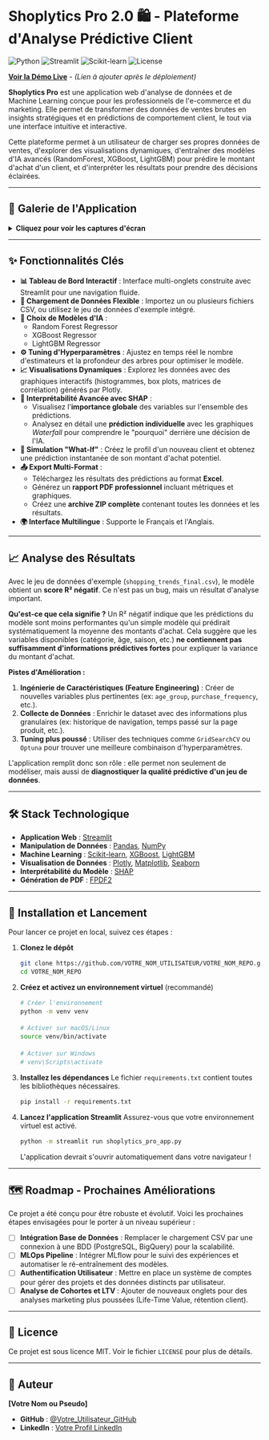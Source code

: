 # Shoplytics Pro 2.0 🛍️ - Plateforme d'Analyse Prédictive Client

![Python](https://img.shields.io/badge/Python-3.9+-blue.svg)
![Streamlit](https://img.shields.io/badge/Streamlit-1.34-ff69b4.svg)
![Scikit-learn](https://img.shields.io/badge/Scikit--learn-1.4-orange.svg)
![License](https://img.shields.io/badge/License-MIT-green.svg)

**[Voir la Démo Live](VOTRE_LIEN_STREAMLIT_CLOUD_ICI)** - *(Lien à ajouter après le déploiement)*

**Shoplytics Pro** est une application web d'analyse de données et de Machine Learning conçue pour les professionnels de l'e-commerce et du marketing. Elle permet de transformer des données de ventes brutes en insights stratégiques et en prédictions de comportement client, le tout via une interface intuitive et interactive.

Cette plateforme permet à un utilisateur de charger ses propres données de ventes, d'explorer des visualisations dynamiques, d'entraîner des modèles d'IA avancés (RandomForest, XGBoost, LightGBM) pour prédire le montant d'achat d'un client, et d'interpréter les résultats pour prendre des décisions éclairées.

---

## 📸 Galerie de l'Application

<details>
<summary><b>Cliquez pour voir les captures d'écran</b></summary>
  
| Aperçu & EDA                                      | Modélisation & Interprétabilité                        |
| :------------------------------------------------: | :----------------------------------------------------: |
| ![Vue d'ensemble](images/screenshot-01-overview.png) | ![Résultats Modèle](images/screenshot-05-modeling.png) |
| ![Histogramme EDA](images/screenshot-02-eda-hist.png) | ![SHAP Global](images/screenshot-06-shap-global.png)   |
| ![Corrélation EDA](images/screenshot-03-eda-corr.png) | ![SHAP Local](images/screenshot-07-shap-local.png)     |
| ![Analyse bivariée](images/screenshot-04-eda-bivar.png) | ![Simulation](images/screenshot-08-simulation.png)       |
|                                                    | ![Export](images/screenshot-09-export.png)             |

</details>

---

## ✨ Fonctionnalités Clés

*   **📊 Tableau de Bord Interactif** : Interface multi-onglets construite avec Streamlit pour une navigation fluide.
*   **📂 Chargement de Données Flexible** : Importez un ou plusieurs fichiers CSV, ou utilisez le jeu de données d'exemple intégré.
*   **🤖 Choix de Modèles d'IA** :
    *   Random Forest Regressor
    *   XGBoost Regressor
    *   LightGBM Regressor
*   **⚙️ Tuning d'Hyperparamètres** : Ajustez en temps réel le nombre d'estimateurs et la profondeur des arbres pour optimiser le modèle.
*   **📈 Visualisations Dynamiques** : Explorez les données avec des graphiques interactifs (histogrammes, box plots, matrices de corrélation) générés par Plotly.
*   **🧠 Interprétabilité Avancée avec SHAP** :
    *   Visualisez l'**importance globale** des variables sur l'ensemble des prédictions.
    *   Analysez en détail une **prédiction individuelle** avec les graphiques *Waterfall* pour comprendre le "pourquoi" derrière une décision de l'IA.
*   **🧪 Simulation "What-If"** : Créez le profil d'un nouveau client et obtenez une prédiction instantanée de son montant d'achat potentiel.
*   **📤 Export Multi-Format** :
    *   Téléchargez les résultats des prédictions au format **Excel**.
    *   Générez un **rapport PDF professionnel** incluant métriques et graphiques.
    *   Créez une **archive ZIP complète** contenant toutes les données et les résultats.
*   **🌍 Interface Multilingue** : Supporte le Français et l'Anglais.

---

## 📈 Analyse des Résultats

Avec le jeu de données d'exemple (`shopping_trends_final.csv`), le modèle obtient un **score R² négatif**. Ce n'est pas un bug, mais un résultat d'analyse important.

**Qu'est-ce que cela signifie ?**
Un R² négatif indique que les prédictions du modèle sont moins performantes qu'un simple modèle qui prédirait systématiquement la moyenne des montants d'achat. Cela suggère que les variables disponibles (catégorie, âge, saison, etc.) **ne contiennent pas suffisamment d'informations prédictives fortes** pour expliquer la variance du montant d'achat.

**Pistes d'Amélioration :**
1.  **Ingénierie de Caractéristiques (Feature Engineering)** : Créer de nouvelles variables plus pertinentes (ex: `age_group`, `purchase_frequency`, etc.).
2.  **Collecte de Données** : Enrichir le dataset avec des informations plus granulaires (ex: historique de navigation, temps passé sur la page produit, etc.).
3.  **Tuning plus poussé** : Utiliser des techniques comme `GridSearchCV` ou `Optuna` pour trouver une meilleure combinaison d'hyperparamètres.

L'application remplit donc son rôle : elle permet non seulement de modéliser, mais aussi de **diagnostiquer la qualité prédictive d'un jeu de données**.

---

## 🛠️ Stack Technologique

*   **Application Web** : [Streamlit](https://streamlit.io/)
*   **Manipulation de Données** : [Pandas](https://pandas.pydata.org/), [NumPy](https://numpy.org/)
*   **Machine Learning** : [Scikit-learn](https://scikit-learn.org/), [XGBoost](https://xgboost.ai/), [LightGBM](https://lightgbm.readthedocs.io/)
*   **Visualisation de Données** : [Plotly](https://plotly.com/python/), [Matplotlib](https://matplotlib.org/), [Seaborn](https://seaborn.pydata.org/)
*   **Interprétabilité du Modèle** : [SHAP](https://shap.readthedocs.io/)
*   **Génération de PDF** : [FPDF2](https://pyfpdf.github.io/fpdf2/)

---

## 🚀 Installation et Lancement

Pour lancer ce projet en local, suivez ces étapes :

1.  **Clonez le dépôt**
    ```bash
    git clone https://github.com/VOTRE_NOM_UTILISATEUR/VOTRE_NOM_REPO.git
    cd VOTRE_NOM_REPO
    ```

2.  **Créez et activez un environnement virtuel** (recommandé)
    ```bash
    # Créer l'environnement
    python -m venv venv

    # Activer sur macOS/Linux
    source venv/bin/activate

    # Activer sur Windows
    # venv\Scripts\activate
    ```

3.  **Installez les dépendances**
    Le fichier `requirements.txt` contient toutes les bibliothèques nécessaires.
    ```bash
    pip install -r requirements.txt
    ```

4.  **Lancez l'application Streamlit**
    Assurez-vous que votre environnement virtuel est activé.
    ```bash
    python -m streamlit run shoplytics_pro_app.py
    ```
    L'application devrait s'ouvrir automatiquement dans votre navigateur !

---

## 🗺️ Roadmap - Prochaines Améliorations

Ce projet a été conçu pour être robuste et évolutif. Voici les prochaines étapes envisagées pour le porter à un niveau supérieur :

-   [ ] **Intégration Base de Données** : Remplacer le chargement CSV par une connexion à une BDD (PostgreSQL, BigQuery) pour la scalabilité.
-   [ ] **MLOps Pipeline** : Intégrer MLflow pour le suivi des expériences et automatiser le ré-entraînement des modèles.
-   [ ] **Authentification Utilisateur** : Mettre en place un système de comptes pour gérer des projets et des données distincts par utilisateur.
-   [ ] **Analyse de Cohortes et LTV** : Ajouter de nouveaux onglets pour des analyses marketing plus poussées (Life-Time Value, rétention client).

---

## 📄 Licence

Ce projet est sous licence MIT. Voir le fichier `LICENSE` pour plus de détails.

---

## 👤 Auteur

**[Votre Nom ou Pseudo]**

*   **GitHub** : [@Votre_Utilisateur_GitHub](https://github.com/yasserbouchafra)
*   **LinkedIn** : [Votre Profil LinkedIn](https://www.linkedin.com/in/yasser-bouchafra-b1b17b313/)